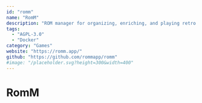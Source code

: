 ```yaml
---
id: "romm"
name: "RomM"
description: "ROM manager for organizing, enriching, and playing retro games, with support for 400+ platforms."
tags:
  - "AGPL-3.0"
  - "Docker"
category: "Games"
website: "https://romm.app/"
github: "https://github.com/rommapp/romm"
#image: "/placeholder.svg?height=300&width=400"
---
```


# RomM

